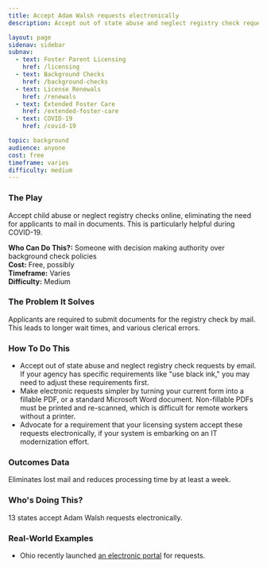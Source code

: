 ```yaml
---
title: Accept Adam Walsh requests electronically
description: Accept out of state abuse and neglect registry check requests via email or an online portal

layout: page
sidenav: sidebar
subnav:
  - text: Foster Parent Licensing
    href: /licensing
  - text: Background Checks
    href: /background-checks
  - text: License Renewals
    href: /renewals
  - text: Extended Foster Care
    href: /extended-foster-care
  - text: COVID-19
    href: /covid-19

topic: background
audience: anyone
cost: free
timeframe: varies
difficulty: medium
---
```



### The Play

Accept child abuse or neglect registry checks online, eliminating the need for applicants to mail in documents. This is particularly helpful during COVID-19.

**Who Can Do This?:**
Someone with decision making authority over background check policies<br />
**Cost:**
Free, possibly<br />
**Timeframe:**
Varies<br />
**Difficulty:**
Medium<br />

### The Problem It Solves

Applicants are required to submit documents for the registry check by mail. This leads to longer wait times, and various clerical errors. 

### How To Do This

* Accept out of state abuse and neglect registry check requests by email. If your agency has specific requirements like "use black ink," you may need to adjust these requirements first.
* Make electronic requests simpler by turning your current form into a fillable PDF, or a standard Microsoft Word document. Non-fillable PDFs must be printed and re-scanned, which is difficult for remote workers without a printer.
* Advocate for a requirement that your licensing system accept these requests electronically, if your system is embarking on an IT modernization effort.


### Outcomes Data

Eliminates lost mail and reduces processing time by at least a week.

### Who's Doing This?

13 states accept Adam Walsh requests electronically. 

### Real-World Examples

* Ohio recently launched [an electronic portal](https://jfs.ohio.gov/ocf/childprotectiveservices.stm) for requests.